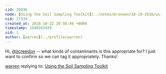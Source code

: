 ```yaml
---
cid: 20936
node: [Using the Soil Sampling Toolkit](../notes/bronwen/10-19-2018/using-the-soil-sampling-toolkit)
nid: 17339
created_at: 2018-10-22 20:58:49 +0000
timestamp: 1540241929
uid: 1
author: [warren](../profile/warren)
---
```


Hi, [@jjcreedon](/profile/jjcreedon) -- what kinds of contaminants is this appropriate for? I just want to confirm so we can tag it appropriately. Thanks!

[warren](../profile/warren) replying to: [Using the Soil Sampling Toolkit](../notes/bronwen/10-19-2018/using-the-soil-sampling-toolkit)

